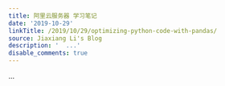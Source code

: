 ```yaml
---
title: 阿里云服务器 学习笔记
date: '2019-10-29'
linkTitle: /2019/10/29/optimizing-python-code-with-pandas/
source: Jiaxiang Li's Blog
description: '  ...'
disable_comments: true
---
```

  ...